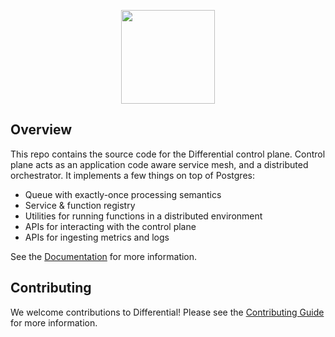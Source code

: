 <p align="center">
  <img height="150" src="https://cdn.differential.dev/logo.png">
</p>

## Overview

This repo contains the source code for the Differential control plane. Control plane acts as an application code aware service mesh, and a distributed orchestrator. It implements a few things on top of Postgres:

- Queue with exactly-once processing semantics
- Service & function registry
- Utilities for running functions in a distributed environment
- APIs for interacting with the control plane
- APIs for ingesting metrics and logs

See the [Documentation](https://docs.differential.dev) for more information.

## Contributing

We welcome contributions to Differential! Please see the [Contributing Guide](../CONTRIBUTING.md) for more information.
